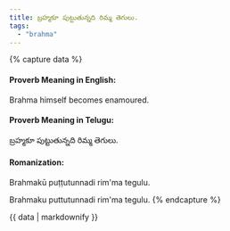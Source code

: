 ```yaml
---
title: బ్రహ్మకూ పుట్టుతున్నది రిమ్మ తెగులు.
tags:
  - "brahma"
---
```


{% capture data %}
#### Proverb Meaning in English:
Brahma himself becomes enamoured.

#### Proverb Meaning in Telugu:
బ్రహ్మకూ పుట్టుతున్నది రిమ్మ తెగులు.

#### Romanization:
Brahmakū puṭṭutunnadi rim'ma tegulu.

Brahmaku puttutunnadi rim'ma tegulu.
{% endcapture %}

{{ data | markdownify }}

